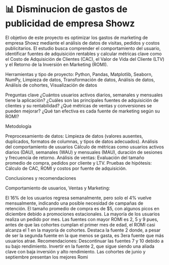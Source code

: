 # 📊 Disminucion de gastos de publicidad de empresa Showz

El objetivo de este proyecto es optimizar los gastos de marketing de empresa Showz mediante el análisis de datos de visitas, pedidos y costos publicitarios. El estudio busca comprender el comportamiento del usuario, identificar fuentes de adquisición rentables y calcular métricas clave como el Costo de Adquisición de Clientes (CAC), el Valor de Vida del Cliente (LTV) y el Retorno de la Inversión en Marketing (ROMI).

Herramientas y tipo de proyecto:
Python, Pandas, Matplotlib, Seaborn, NumPy, Limpieza de datos, Transformación de datos, Análisis de datos, Análisis de cohortes, Visualización de datos

Preguntas clave
¿Cuántos usuarios activos diarios, semanales y mensuales tiene la aplicación?
¿Cuáles son las principales fuentes de adquisición de clientes y su rentabilidad?
¿Qué métricas de ventas y conversiones se pueden mejorar?
¿Qué tan efectiva es cada fuente de marketing según su ROMI?

Metodología

Preprocesamiento de datos: Limpieza de datos (valores ausentes, duplicados, formatos de columnas, y tipos de datos adecuados).
Análisis del comportamiento de usuarios Cálculo de métricas como usuarios activos diarios (DAU), semanales (WAU) y mensuales (MAU), duración de sesiones y frecuencia de retorno.
Análisis de ventas: Evaluación del tamaño promedio de compra, pedidos por cliente y LTV.
Pruebas de hipótesis: Cálculo de CAC, ROMI y costos por fuente de adquisición.

Conclusiones y recomendaciones

Comportamiento de usuarios, Ventas y Marketing:

El 16% de los usuarios regresa semanalmente, pero solo el 4% vuelve mensualmente, indicando una posible necesidad de campañas de retención.
El tamaño promedio de compra es de $5, con algunos picos en diciembre debido a promociones estacionales. La mayoría de los usuarios realiza un pedido por mes.
Las fuentes con mayor ROMI es 2, 5 y 9 pues, antes de que las cohortes cumplan el primer mes de edad, el ROMI casi alcanza el 1 en la mayoría de cohortes.
Destaca la fuente 2 donde, a pesar de ser la segunda fuente en la que menos se gasta, es 3era fuente que más usuarios atrae.
Recomendaciones:
Descontinuar las fuentes 7 y 10 debido a su bajo rendimiento.
Invertir en la fuente 2, que sigue siendo una aliada clave con baja inversión y alto rendimiento.
Las cohortes de junio y septiembre presentan los mejores Romi
